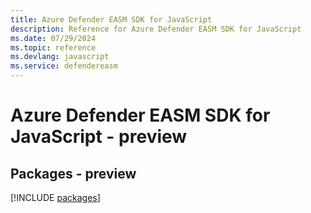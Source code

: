 ```yaml
---
title: Azure Defender EASM SDK for JavaScript
description: Reference for Azure Defender EASM SDK for JavaScript
ms.date: 07/29/2024
ms.topic: reference
ms.devlang: javascript
ms.service: defendereasm
---
```

# Azure Defender EASM SDK for JavaScript - preview
## Packages - preview
[!INCLUDE [packages](defender-easm-index.md)]